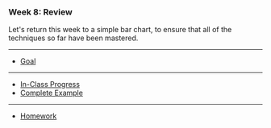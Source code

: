 ### Week 8: Review

Let's return this week to a simple bar chart, to ensure that all of the techniques so far have been mastered. 

-----

- [Goal](goal.md)

-----

- [In-Class Progress](progress.md)
- [Complete Example](complete.md)

-----

- [Homework](homework.md)


